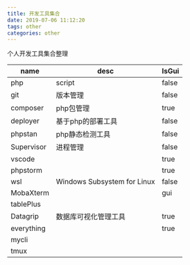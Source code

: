 ```yaml
---
title: 开发工具集合
date: 2019-07-06 11:12:20
tags: other
categories: other
---
```


个人开发工具集合整理

<!--more-->
| name       | desc                        | IsGui |
|------------|-----------------------------|-------|
| php        | script                      | false |
| git        | 版本管理                    | false |
| composer   | php包管理                   | true  |
| deployer   | 基于php的部署工具           | false |
| phpstan    | php静态检测工具             | false |
| Supervisor | 进程管理                    | false |
| vscode     |                             | true  |
| phpstorm   |                             | true  |
| wsl        | Windows Subsystem for Linux | false |
| MobaXterm  |                             | gui   |
| tablePlus  |                             |       |
| Datagrip   | 数据库可视化管理工具        | true  |
| everything |                             | true  |
| mycli      |                             |       |
| tmux       |                             |       |






